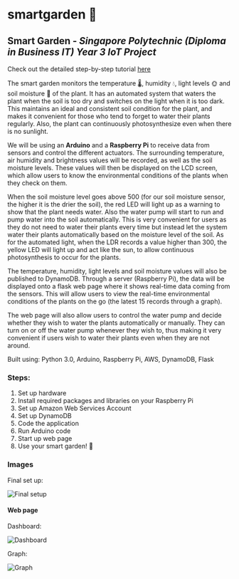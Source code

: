 # smartgarden :seedling:
## Smart Garden - _Singapore Polytechnic (Diploma in Business IT) Year 3 IoT Project_

Check out the detailed step-by-step tutorial [here](https://www.hackster.io/mokxf16/smart-garden-raspberry-pi-arduino-65c7b7)

The smart garden monitors the temperature :thermometer:, humidity :droplet:, light levels :sun_with_face: and soil moisture :seedling: of the plant. It has an automated system that waters the plant when the soil is too dry and switches on the light when it is too dark. This maintains an ideal and consistent soil condition for the plant, and makes it convenient for those who tend to forget to water their plants regularly. Also, the plant can continuously photosynthesize even when there is no sunlight.

We will be using an **Arduino** and a **Raspberry Pi** to receive data from sensors and control the different actuators. The surrounding temperature, air humidity and brightness values will be recorded, as well as the soil moisture levels. These values will then be displayed on the LCD screen, which allow users to know the environmental conditions of the plants when they check on them.

When the soil moisture level goes above 500 (for our soil moisture sensor, the higher it is the drier the soil), the red LED will light up as a warning to show that the plant needs water. Also the water pump will start to run and pump water into the soil automatically. This is very convenient for users as they do not need to water their plants every time but instead let the system water their plants automatically based on the moisture level of the soil. As for the automated light, when the LDR records a value higher than 300, the yellow LED will light up and act like the sun, to allow continuous photosynthesis to occur for the plants.

The temperature, humidity, light levels and soil moisture values will also be published to DynamoDB. Through a server (Raspberry Pi), the data will be displayed onto a flask web page where it shows real-time data coming from the sensors. This will allow users to view the real-time environmental conditions of the plants on the go (the latest 15 records through a graph).

The web page will also allow users to control the water pump and decide whether they wish to water the plants automatically or manually. They can turn on or off the water pump whenever they wish to, thus making it very convenient if users wish to water their plants even when they are not around.


Built using: Python 3.0, Arduino, Raspberry Pi, AWS, DynamoDB, Flask

### Steps:
1. Set up hardware
2. Install required packages and libraries on your Raspberry Pi
3. Set up Amazon Web Services Account
4. Set up DynamoDB
5. Code the application
6. Run Arduino code
7. Start up web page
8. Use your smart garden! 🌱


### Images
Final set up:

![Final setup](https://user-images.githubusercontent.com/38778609/111861169-35bb7500-8987-11eb-99ca-5d8c80796d1d.png)

#### Web page
Dashboard:

![Dashboard](https://user-images.githubusercontent.com/38778609/111861192-5d124200-8987-11eb-9ea9-3233efa1a000.png)

Graph:

![Graph](https://user-images.githubusercontent.com/38778609/111861235-a793be80-8987-11eb-8d69-3b1314753eb9.png)




